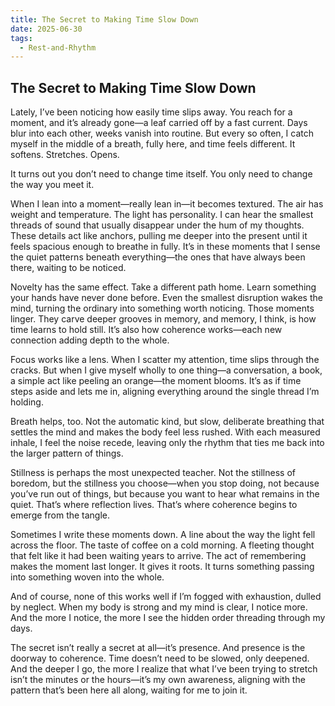 ```yaml
---
title: The Secret to Making Time Slow Down
date: 2025-06-30
tags:
  - Rest-and-Rhythm
---
```

## **The Secret to Making Time Slow Down**

Lately, I’ve been noticing how easily time slips away. You reach for a moment, and it’s already gone—a leaf carried off by a fast current. Days blur into each other, weeks vanish into routine. But every so often, I catch myself in the middle of a breath, fully here, and time feels different. It softens. Stretches. Opens.

It turns out you don’t need to change time itself. You only need to change the way you meet it.

When I lean into a moment—really lean in—it becomes textured. The air has weight and temperature. The light has personality. I can hear the smallest threads of sound that usually disappear under the hum of my thoughts. These details act like anchors, pulling me deeper into the present until it feels spacious enough to breathe in fully. It’s in these moments that I sense the quiet patterns beneath everything—the ones that have always been there, waiting to be noticed.

Novelty has the same effect. Take a different path home. Learn something your hands have never done before. Even the smallest disruption wakes the mind, turning the ordinary into something worth noticing. Those moments linger. They carve deeper grooves in memory, and memory, I think, is how time learns to hold still. It’s also how coherence works—each new connection adding depth to the whole.

Focus works like a lens. When I scatter my attention, time slips through the cracks. But when I give myself wholly to one thing—a conversation, a book, a simple act like peeling an orange—the moment blooms. It’s as if time steps aside and lets me in, aligning everything around the single thread I’m holding.

Breath helps, too. Not the automatic kind, but slow, deliberate breathing that settles the mind and makes the body feel less rushed. With each measured inhale, I feel the noise recede, leaving only the rhythm that ties me back into the larger pattern of things.

Stillness is perhaps the most unexpected teacher. Not the stillness of boredom, but the stillness you choose—when you stop doing, not because you’ve run out of things, but because you want to hear what remains in the quiet. That’s where reflection lives. That’s where coherence begins to emerge from the tangle.

Sometimes I write these moments down. A line about the way the light fell across the floor. The taste of coffee on a cold morning. A fleeting thought that felt like it had been waiting years to arrive. The act of remembering makes the moment last longer. It gives it roots. It turns something passing into something woven into the whole.

And of course, none of this works well if I’m fogged with exhaustion, dulled by neglect. When my body is strong and my mind is clear, I notice more. And the more I notice, the more I see the hidden order threading through my days.

The secret isn’t really a secret at all—it’s presence. And presence is the doorway to coherence. Time doesn’t need to be slowed, only deepened. And the deeper I go, the more I realize that what I’ve been trying to stretch isn’t the minutes or the hours—it’s my own awareness, aligning with the pattern that’s been here all along, waiting for me to join it.